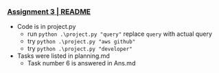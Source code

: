 ### <u> Assignment 3 | README </u>
- Code is in project.py
    - run `python .\project.py "query"` replace `query` with actual query
    - try `python .\project.py "aws github"`
    - try `python .\project.py "developer"`
- Tasks were listed in planning.md
    - Task number 6 is answered in Ans.md